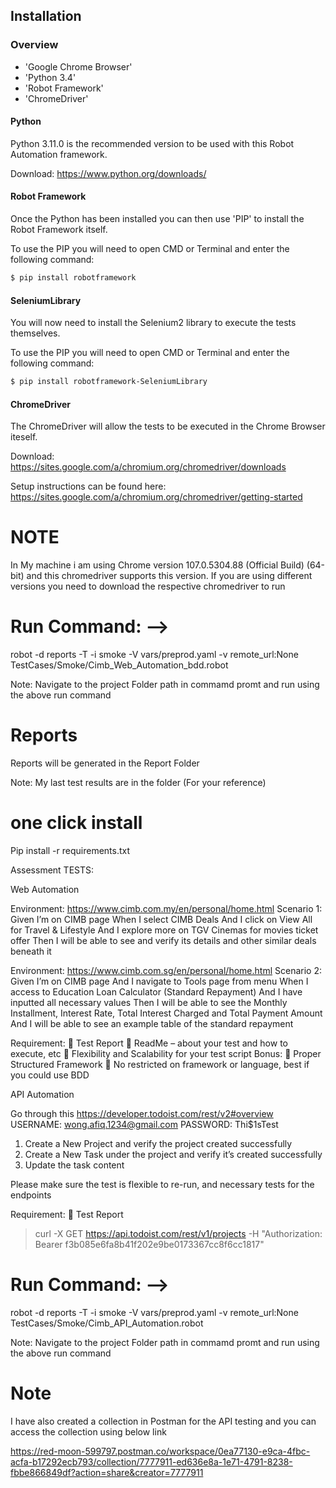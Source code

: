 ## Installation

### Overview
- 'Google Chrome Browser'
- 'Python 3.4'
- 'Robot Framework'
- 'ChromeDriver'


#### Python

Python 3.11.0 is the recommended version to be used with this Robot Automation framework.

Download: https://www.python.org/downloads/

#### Robot Framework

Once the Python has been installed you can then use 'PIP' to install the Robot Framework itself.

To use the PIP you will need to open CMD or Terminal and enter the following command:

```bash
$ pip install robotframework
```

#### SeleniumLibrary

You will now need to install the Selenium2 library to execute the tests themselves.

To use the PIP you will need to open CMD or Terminal and enter the following command:

```bash
$ pip install robotframework-SeleniumLibrary
```

#### ChromeDriver

The ChromeDriver will allow the tests to be executed in the Chrome Browser iteself.

Download: https://sites.google.com/a/chromium.org/chromedriver/downloads

Setup instructions can be found here: https://sites.google.com/a/chromium.org/chromedriver/getting-started

# NOTE 
In My machine i am using Chrome version 107.0.5304.88 (Official Build) (64-bit) and this chromedriver supports this version. If you are using different versions you need to download the respective chromedriver to run



# Run Command: -->
robot -d reports -T -i smoke -V vars/preprod.yaml -v remote_url:None  TestCases/Smoke/Cimb_Web_Automation_bdd.robot 

Note: Navigate to the project Folder path in commamd promt and run using the above run command 

# Reports

Reports will be generated in the Report Folder 

Note: My last test results are in the folder (For your reference)

# one click install
Pip install -r requirements.txt


Assessment TESTS:

Web Automation

Environment: https://www.cimb.com.my/en/personal/home.html
Scenario 1: 
Given I’m on CIMB page
When I select CIMB Deals
And I click on View All for Travel & Lifestyle
And I explore more on TGV Cinemas for movies ticket offer
Then I will be able to see and verify its details and other similar deals beneath it

Environment: https://www.cimb.com.sg/en/personal/home.html 
Scenario 2:
Given I’m on CIMB page
And I navigate to Tools page from menu
When I access to Education Loan Calculator (Standard Repayment) 
And I have inputted all necessary values
Then I will be able to see the Monthly Installment, Interest Rate, Total Interest Charged and Total Payment Amount
And I will be able to see an example table of the standard repayment

Requirement:
	Test Report
	ReadMe – about your test and how to execute, etc
	Flexibility and Scalability for your test script
Bonus:
	Proper Structured Framework
	No restricted on framework or language, best if you could use BDD 



API Automation

Go through this https://developer.todoist.com/rest/v2#overview 
USERNAME: wong.afiq.1234@gmail.com
PASSWORD: Thi$1sTest

1.	Create a New Project and verify the project created successfully
2.	Create a New Task under the project and verify it’s created successfully
3.	Update the task content

Please make sure the test is flexible to re-run, and necessary tests for the endpoints

Requirement:
	Test Report
 
> curl -X GET https://api.todoist.com/rest/v1/projects -H "Authorization: Bearer f3b085e6fa8b41f202e9be0173367cc8f6cc1817"


# Run Command: -->
robot -d reports -T -i smoke -V vars/preprod.yaml -v remote_url:None  TestCases/Smoke/Cimb_API_Automation.robot 

Note: Navigate to the project Folder path in commamd promt and run using the above run command 


# Note

I have also created a collection in Postman for the API testing and you can access the collection using below link

https://red-moon-599797.postman.co/workspace/0ea77130-e9ca-4fbc-acfa-b17292ecb793/collection/7777911-ed636e8a-1e71-4791-8238-fbbe866849df?action=share&creator=7777911


